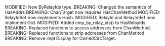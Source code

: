 MODIFIED: New ByRelayIds type.
BREAKING: Changed the semantics of HasAddrs
BREAKING: ChanTarget now requires HasChanMethod
MODIFIED: RelayIdRef now implements Hash.
MODIFIED: RelayId and RelayIdRef now implement Ord.
MODIFIED: Added cmp_by_relay_ids() to HasRelayIds.
BREAKING: Replaced functions to access addresses from ChanMethod.
BREAKING: Replaced functions to strip addresses from ChanMethod.
BREAKING: Remove impl Display for OwnedCircTarget.

